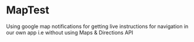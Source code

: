 # MapTest
Using google map notifications for getting live instructions for navigation in our own app i.e without using Maps &amp; Directions API

